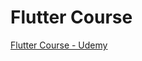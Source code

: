 # Flutter  Course

[Flutter  Course - Udemy](https://www.udemy.com/course/learn-flutter-dart-to-build-ios-android-apps/?couponCode=KEEPLEARNING)
